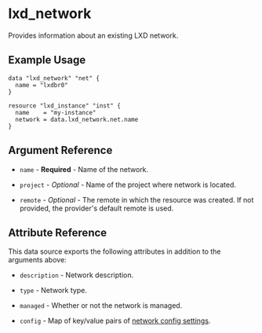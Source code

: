 # lxd_network

Provides information about an existing LXD network.

## Example Usage

```hcl
data "lxd_network" "net" {
  name = "lxdbr0"
}

resource "lxd_instance" "inst" {
  name    = "my-instance"
  network = data.lxd_network.net.name
}
```

## Argument Reference

* `name` - **Required** - Name of the network.

* `project` - *Optional* - Name of the project where network is located.

* `remote` - *Optional* - The remote in which the resource was created. If
  not provided, the provider's default remote is used.

## Attribute Reference

This data source exports the following attributes in addition to the arguments above:

* `description` - Network description.

* `type` - Network type.

* `managed` - Whether or not the network is managed.

* `config` - Map of key/value pairs of
	[network config settings](https://documentation.ubuntu.com/lxd/en/latest/networks/).
